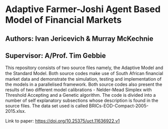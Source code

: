 # Adaptive Farmer-Joshi Agent Based Model of Financial Markets

## Authors: Ivan Jericevich & Murray McKechnie
## Supervisor: A/Prof. Tim Gebbie

This repository consists of two source files namely, the Adaptive Model and the Standard Model. Both source codes make use of South African ﬁnancial market data and demonstrate the simulation, testing and implementation of the models in a parallelised framework. Both source codes also present the results of two different model calibrations - Nelder-Mead Simplex with Threshold Accepting and a Genetic algorithm. The code is divided into a number of self explanatory subsections whose description is found in the source files. The data set used is called BRICs-EOD-Compact-2005-2015.xlsx.

Link to paper: https://doi.org/10.25375/uct.11636922.v1
